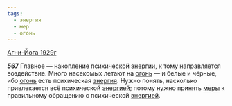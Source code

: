 ```yaml
---
tags:
  - энергия
  - мер
  - огонь
---
```


[Агни-Йога 1929г](/agni/1929)

___567___
Главное — накопление психической [энергии](/tag/#[энергия](/tag/#энергия)), к тому направляется воздействие. Много насекомых летают на [огонь](/tag/#огонь) — и белые и чёрные, ибо [огонь](/tag/#огонь) есть психическая [энергия](/tag/#энергия). Нужно понять, насколько привлекается всё психической [энергией](/tag/#энергия); потому нужно принять [меры](/tag/#мер) к правильному обращению с психической [энергией](/tag/#энергия).